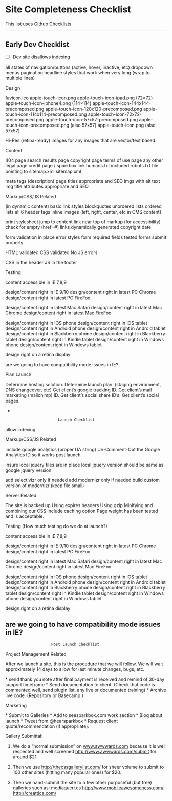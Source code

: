 # Site Completeness Checklist
This list uses [Github Checklists](https://github.com/blog/1375-task-lists-in-gfm-issues-pulls-comments)

---

## Early Dev Checklist 


- [ ] Dev site disallows indexing

all states of navigation/buttons (active, hover, inactive, etc)
dropdown menus
pagination
headline styles that work when very long (wrap to multiple lines)

  Design

favicon.ico
apple-touch-icon.png
apple-touch-icon-ipad.png (72×72)
apple-touch-icon-iphone4.png (114×114)
apple-touch-icon-144x144-precomposed.png
apple-touch-icon-120x120-precomposed.png
apple-touch-icon-114x114-precomposed.png
apple-touch-icon-72x72-precomposed.png
apple-touch-icon-57x57-precomposed.png
apple-touch-icon-precomposed.png (also 57x57)
apple-touch-icon.png (also 57x57)

Hi-Res (retina-ready) images for any images that are vector/text
based.

  Content

404 page
search results page
copyright page
terms of use page
any other legal page
credit page / sparkbox link
humans.txt included
robots.txt file pointing to sitemap.xml
sitemap.xml

meta tags (description)
page titles appropriate and SEO
imgs with alt text
img title attributes appropriate and SEO

  Markup/CSS/JS Related

(in dynamic content)
basic link styles
blockquotes
unordered lists
ordered lists
all 6 header tags
inline images (left, right, center, etc in CMS content)

print stylesheet
jump to content link near top of markup (for accessibility)
check for empty (href=#) links
dynamically generated copyright date

form validation in place
error styles
form required fields tested
forms submit properly

HTML validated
CSS validated
No JS errors

CSS in the header
JS in the footer

  Testing

content accessible in IE 7,8,9

design/content right in IE 9/10
design/content right in latest PC Chrome
design/content right in latest PC FireFox

design/content right in latest Mac Safari
design/content right in latest Mac Chrome
design/content right in latest Mac FireFox

design/content right in iOS phone
design/content right in iOS tablet
design/content right in Android phone
design/content right in Android tablet
design/content right in Blackberry phone
design/content right in Blackberry tablet
design/content right in Kindle tablet
design/content right in Windows phone
design/content right in Windows tablet

design right on a retina display

are we going to have compatibility mode issues in IE?

  Plan Launch

Determine hosting solution.
Determine launch plan. (staging environment, DNS changeover, etc)
Get client’s google tracking ID.
Get client’s mail marketing (mailchimp) ID.
Get client’s social share ID’s.
Get client’s social pages.

-

                           Launch Checklist

allow indexing

  Markup/CSS/JS Related

include google analytics (proper UA string)
Un-Comment-Out the Google Analytics ID so it works post launch.

insure local jquery files are in place
local jquery version should be same as google jquery version

add selectivizr only if needed
add modernizr only if needed
build custom version of modernizr (keep file small)

  Server Related

The site is backed up
Using expires headers
Using gzip
Minifying and combining our CSS
Include caching option
Page weight has been tested and is acceptable.

  Testing (How much testing do we do at launch?)

content accessible in IE 7,8,9

design/content right in IE 9/10
design/content right in latest PC Chrome
design/content right in latest PC FireFox

design/content right in latest Mac Safari
design/content right in latest Mac Chrome
design/content right in latest Mac FireFox

design/content right in iOS phone
design/content right in iOS tablet
design/content right in Android phone
design/content right in Android tablet
design/content right in Blackberry phone
design/content right in Blackberry tablet
design/content right in Kindle tablet
design/content right in Windows phone
design/content right in Windows tablet

design right on a retina display

are we going to have compatibility mode issues in IE?
-

                        Post Launch Checklist

  Project Management Related

After we launch a site, this is the procedure that we will follow. We
will wait approximately 14 days to allow for last minute changes,
bugs, etc.

  * send thank you note after final payment is received and remind of
    30-day support timeframe
  * Send documentation to client. (Check that code is commented well,
    send plugin list, any live or documented training)
  * Archive live code. (Repository or Basecamp.)

  Marketing

  * Submit to Galleries
  * Add to seesparkbox.com work section
  * Blog about launch
  * Tweet from @hearsparkbox
  * Request client quote/recommendation (if appropriate).

  Gallery Submittal:

1. We do a “normal submission” on www.awwwards.com because
it is well respected and well screened
http://www.awwwards.com/submit
for around $21

2. Then we use http://thecssgallerylist.com/ for sheer volume to
submit to 100 other sites (hitting many popular ones) for $20.

3. Then we hand-submit the site to a few other purposeful (but free)
galleries such as:
mediaqueri.es
http://www.mobileawesomeness.com/
http://creattica.com/
